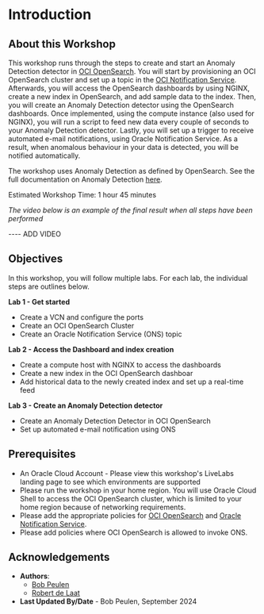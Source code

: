 # Introduction

## About this Workshop

This workshop runs through the steps to create and start an Anomaly Detection detector in [OCI OpenSearch](https://www.oracle.com/uk/cloud/search/). You will start by provisioning an OCI OpenSearch cluster and set up a topic in the [OCI Notification Service](https://docs.oracle.com/en-us/iaas/Content/Notification/Concepts/notificationoverview.htm). Afterwards, you will access the OpenSearch dashboards by using NGINX, create a new index in OpenSearch, and add sample data to the index. Then, you will create an Anomaly Detection detector using the OpenSearch dashboards. Once implemented, using the compute instance (also used for NGINX), you will run a script to feed new data every couple of seconds to your Anomaly Detection detector. Lastly, you will set up a trigger to receive automated e-mail notifications, using Oracle Notification Service. As a result, when anomalous behaviour in your data is detected, you will be notified automatically.

The workshop uses Anomaly Detection as defined by OpenSearch. See the full documentation on Anomaly Detection [here](https://opensearch.org/docs/latest/observing-your-data/ad/index/).

Estimated Workshop Time: 1 hour 45 minutes

*The video below is an example of the final result when all steps have been performed*

---- ADD VIDEO

## Objectives

In this workshop, you will follow multiple labs. For each lab, the individual steps are outlines below.

**Lab 1 - Get started**
* Create a VCN and configure the ports
* Create an OCI OpenSearch Cluster
* Create an Oracle Notification Service (ONS) topic
  
**Lab 2 - Access the Dashboard and index creation**
* Create a compute host with NGINX to access the dashboards
* Create a new index in the OCI OpenSearch dashboar
* Add historical data to the newly created index and set up a real-time feed
  
**Lab 3 - Create an Anomaly Detection detector**
* Create an Anomaly Detection Detector in OCI OpenSearch
* Set up automated e-mail notification using ONS
  

## Prerequisites
* An Oracle Cloud Account - Please view this workshop's LiveLabs landing page to see which environments are supported
* Please run the workshop in your home region. You will use Oracle Cloud Shell to access the OCI OpenSearch cluster, which is limited to your home region because of networking requirements.
* Please add the appropriate policies for [OCI OpenSearch](https://docs.oracle.com/en-us/iaas/Content/search-opensearch/Concepts/ocisearchpermissions.htm) and [Oracle Notification Service](https://docs.oracle.com/en-us/iaas/Content/Notification/Concepts/notificationoverview.htm).
* Please add policies where OCI OpenSearch is allowed to invoke ONS.

## Acknowledgements
* **Authors**:
    * [Bob Peulen](https://www.linkedin.com/in/bobpeulen/)
    * [Robert de Laat](https://www.linkedin.com/in/rdelaat/) 
* **Last Updated By/Date** - Bob Peulen, September 2024
